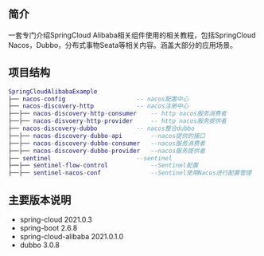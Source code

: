 ##  简介
一套专门介绍SpringCloud Alibaba相关组件使用的相关教程，包括SpringCloud Nacos，Dubbo，分布式事物Seata等相关内容。涵盖大部分的应用场景。

##  项目结构
```lua
SpringCloudAlibabaExample
├── nacos-config                    -- nacos配置中心
├── nacos-discovery-http            -- nacos注册中心
├──├── nacos-discovery-http-consumer    -- http nacos服务消费者
├──├── nacos-disvoery-http-provider     -- http nacos服务提供者
├── nacos-discovery-dubbo           -- nacos整合dubbo
├──├── nacos-discovery-dubbo-api        --nacos提供的接口
├──├── nacos-discovery-dubbo-consumer   --nacos服务消费者
├──├── nacos-discovery-dubbo-provider   --nacos服务提供者
├── sentinel                        --sentinel
├──├── sentinel-flow-control            --Sentinel配置
├──├── sentinel-nacos-conf              --Sentinel使用Nacos进行配置管理
```


## 主要版本说明

- spring-cloud 2021.0.3
- spring-boot 2.6.8
- spring-cloud-alibaba 2021.0.1.0
- dubbo 3.0.8